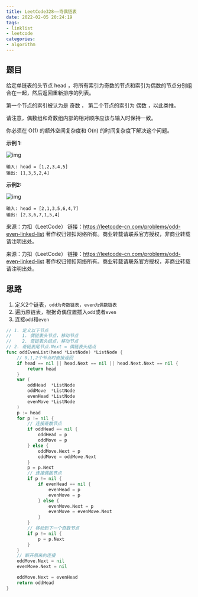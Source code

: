 ```yaml
---
title: LeetCode328——奇偶链表
date: 2022-02-05 20:24:19
tags:
- linklist
- leetcode
categories:
- algorithm
---
```


## 题目

给定单链表的头节点 head ，将所有索引为奇数的节点和索引为偶数的节点分别组合在一起，然后返回重新排序的列表。

第一个节点的索引被认为是 奇数 ， 第二个节点的索引为 偶数 ，以此类推。

请注意，偶数组和奇数组内部的相对顺序应该与输入时保持一致。

你必须在 O(1) 的额外空间复杂度和 O(n) 的时间复杂度下解决这个问题。

**示例 1:**

![img](https://assets.leetcode.com/uploads/2021/03/10/oddeven-linked-list.jpg)

```
输入: head = [1,2,3,4,5]
输出: [1,3,5,2,4]
```

**示例2:**

![img](https://assets.leetcode.com/uploads/2021/03/10/oddeven2-linked-list.jpg)

```
输入: head = [2,1,3,5,6,4,7]
输出: [2,3,6,7,1,5,4]
```



来源：力扣（LeetCode）
链接：https://leetcode-cn.com/problems/odd-even-linked-list
著作权归领扣网络所有。商业转载请联系官方授权，非商业转载请注明出处。

来源：力扣（LeetCode）
链接：https://leetcode-cn.com/problems/odd-even-linked-list
著作权归领扣网络所有。商业转载请联系官方授权，非商业转载请注明出处。

## 思路

1. 定义2个链表，`odd为奇数链表`，`even为偶数链表`
2. 遍历原链表，根据奇偶位置插入`odd`或者`even`
3. 连接`odd`和`even`

```go
// 1. 定义以下节点
//    1. 偶链表头节点，移动节点
//    2. 奇链表头结点，移动节点
// 2. 奇链表尾节点.Next = 偶链表头结点
func oddEvenList(head *ListNode) *ListNode {
	// 0,1,2个节点时直接返回
	if head == nil || head.Next == nil || head.Next.Next == nil {
		return head
	}
	var (
		oddHead  *ListNode
		oddMove  *ListNode
		evenHead *ListNode
		evenMove *ListNode
	)
	p := head
	for p != nil {
		// 连接奇数节点
		if oddHead == nil {
			oddHead = p
			oddMove = p
		} else {
			oddMove.Next = p
			oddMove = oddMove.Next
		}
		p = p.Next
		// 连接偶数节点
		if p != nil {
			if evenHead == nil {
				evenHead = p
				evenMove = p
			} else {
				evenMove.Next = p
				evenMove = evenMove.Next
			}
		}
		// 移动到下一个奇数节点
		if p != nil {
			p = p.Next
		}
	}
	// 断开原来的连接
	oddMove.Next = nil
	evenMove.Next = nil

	oddMove.Next = evenHead
	return oddHead
}
```

